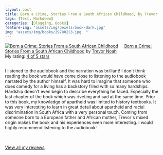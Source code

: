 ```yaml
---
layout: post
title: Born a Crime, Stories From a South African Childhood, by Trevor Noah             
tags: [Test, Markdown]
categories: [Blogging, Books]
feature-img: "assets/img/pexels/book-dark.jpg"             
img: "assets/img/books/29780253.jpg  "
---
```

             
<a href= "https://www.goodreads.com/book/show/29780253-born-a-crime" style= "float: left; padding-right: 20px"><img border="0" alt= "Born a Crime: Stories From a South African Childhood" src= "https://images.gr-assets.com/books/1473867911m/29780253.jpg" /></a><a href="https://www.goodreads.com/book/show/29780253-born-a-crime">Born a Crime: Stories From a South African Childhood</a> by <a href="https://www.goodreads.com/author/show/15149526.Trevor_Noah">Trevor Noah</a><br/> My rating: <a href="https://www.goodreads.com/review/show/1920750971"> 4 of 5 stars</a><br /><br />


I listened to the audiobook and the narration was brilliant! I don't think reading the book would have come close to listening to the audiobook narrated by the author himself. It was hard to imagine that someone who does comedy for a living has a backstory filled with so many hardships. Hardship doesn't even begin to describe everything he faced. Especially the last chapter of the book which was riveting and sad at the same time. Prior to this book, my knowledge of apartheid was limited to history textbooks. It was very interesting to learn in great detail about apartheid and racial discrimination in South Africa with a very personal touch. Coming from someone born to a European father and African mother, Trevor's mixed origin makes the book and his experiences even more interesting. I would highly recommend listening to the audiobook!

<br/><br/><a href="https://www.goodreads.com/review/list/16616412-nandita-damaraju">View all my reviews</a>